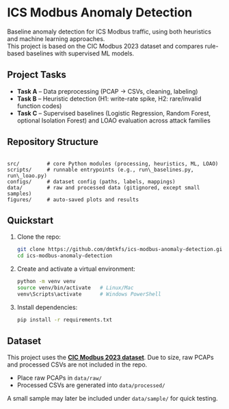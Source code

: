 # ICS Modbus Anomaly Detection

Baseline anomaly detection for ICS Modbus traffic, using both heuristics and machine learning approaches.  
This project is based on the CIC Modbus 2023 dataset and compares rule-based baselines with supervised ML models.  

## Project Tasks

- **Task A** – Data preprocessing (PCAP → CSVs, cleaning, labeling)  
- **Task B** – Heuristic detection (H1: write-rate spike, H2: rare/invalid function codes)  
- **Task C** – Supervised baselines (Logistic Regression, Random Forest, optional Isolation Forest) and LOAO evaluation across attack families  

## Repository Structure

```

src/         # core Python modules (processing, heuristics, ML, LOAO)
scripts/     # runnable entrypoints (e.g., run\_baselines.py, run\_loao.py)
configs/     # dataset config (paths, labels, mappings)
data/        # raw and processed data (gitignored, except small samples)
figures/     # auto-saved plots and results

````

## Quickstart

1. Clone the repo:
   ```bash
   git clone https://github.com/dmtkfs/ics-modbus-anomaly-detection.git
   cd ics-modbus-anomaly-detection
    ````

2. Create and activate a virtual environment:

   ```bash
   python -m venv venv
   source venv/bin/activate   # Linux/Mac
   venv\Scripts\activate      # Windows PowerShell
   ```

3. Install dependencies:

   ```bash
   pip install -r requirements.txt
   ```

## Dataset

This project uses the **[CIC Modbus 2023 dataset](https://www.unb.ca/cic/datasets/modbus-2023.html)**.
Due to size, raw PCAPs and processed CSVs are not included in the repo.

* Place raw PCAPs in `data/raw/`
* Processed CSVs are generated into `data/processed/`

A small sample may later be included under `data/sample/` for quick testing.
